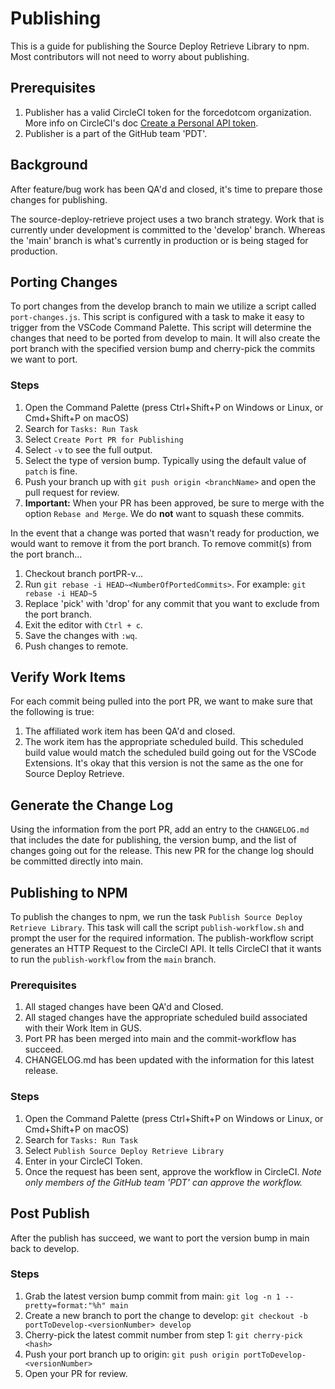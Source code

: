 # Publishing

This is a guide for publishing the Source Deploy Retrieve Library to npm. Most contributors will not need to worry about publishing.

## Prerequisites

1. Publisher has a valid CircleCI token for the forcedotcom organization. More info on CircleCI's doc [Create a Personal API token](https://circleci.com/docs/2.0/managing-api-tokens/#creating-a-personal-api-token).
1. Publisher is a part of the GitHub team 'PDT'.

## Background

After feature/bug work has been QA'd and closed, it's time to prepare those changes for publishing.

The source-deploy-retrieve project uses a two branch strategy. Work that is currently under development is committed to the 'develop' branch. Whereas the 'main' branch is what's currently in production or is being staged for production.

## Porting Changes

To port changes from the develop branch to main we utilize a script called `port-changes.js`. This script is configured with a task to make it easy to trigger from the VSCode Command Palette. This script will determine the changes that need to be ported from develop to main. It will also create the port branch with the specified version bump and cherry-pick the commits we want to port.

### Steps

1. Open the Command Palette (press Ctrl+Shift+P on Windows or Linux, or Cmd+Shift+P on macOS)
1. Search for `Tasks: Run Task`
1. Select `Create Port PR for Publishing`
1. Select `-v` to see the full output.
1. Select the type of version bump. Typically using the default value of `patch` is fine.
1. Push your branch up with `git push origin <branchName>` and open the pull request for review.
1. <b>Important:</b> When your PR has been approved, be sure to merge with the option `Rebase and Merge`. We do <b>not</b> want to squash these commits.

In the event that a change was ported that wasn't ready for production, we would want to remove it from the port branch. To remove commit(s) from the port branch...

1. Checkout branch portPR-v...
1. Run `git rebase -i HEAD~<NumberOfPortedCommits>`. For example: `git rebase -i HEAD~5`
1. Replace 'pick' with 'drop' for any commit that you want to exclude from the port branch.
1. Exit the editor with `Ctrl + c`.
1. Save the changes with `:wq`.
1. Push changes to remote.

## Verify Work Items

For each commit being pulled into the port PR, we want to make sure that the following is true:

1. The affiliated work item has been QA'd and closed.
2. The work item has the appropriate scheduled build. This scheduled build value would match the scheduled build going out for the VSCode Extensions. It's okay that this version is not the same as the one for Source Deploy Retrieve.

## Generate the Change Log

Using the information from the port PR, add an entry to the `CHANGELOG.md` that includes the date for publishing, the version bump, and the list of changes going out for the release. This new PR for the change log should be committed directly into main.

## Publishing to NPM

To publish the changes to npm, we run the task `Publish Source Deploy Retrieve Library`. This task will call the script `publish-workflow.sh` and prompt the user for the required information. The publish-workflow script generates an HTTP Request to the CircleCI API. It tells CircleCI that it wants to run the `publish-workflow` from the `main` branch.

### Prerequisites

1. All staged changes have been QA'd and Closed.
1. All staged changes have the appropriate scheduled build associated with their Work Item in GUS.
1. Port PR has been merged into main and the commit-workflow has succeed.
1. CHANGELOG.md has been updated with the information for this latest release.

### Steps

1. Open the Command Palette (press Ctrl+Shift+P on Windows or Linux, or Cmd+Shift+P on macOS)
1. Search for `Tasks: Run Task`
1. Select `Publish Source Deploy Retrieve Library`
1. Enter in your CircleCI Token.
1. Once the request has been sent, approve the workflow in CircleCI. <i>Note only members of the GitHub team 'PDT' can approve the workflow.</i>

## Post Publish

After the publish has succeed, we want to port the version bump in main back to develop.

### Steps

1. Grab the latest version bump commit from main: `git log -n 1 --pretty=format:"%h" main`
1. Create a new branch to port the change to develop: `git checkout -b portToDevelop-<versionNumber> develop`
1. Cherry-pick the latest commit number from step 1: `git cherry-pick <hash>`
1. Push your port branch up to origin: `git push origin portToDevelop-<versionNumber>`
1. Open your PR for review.
